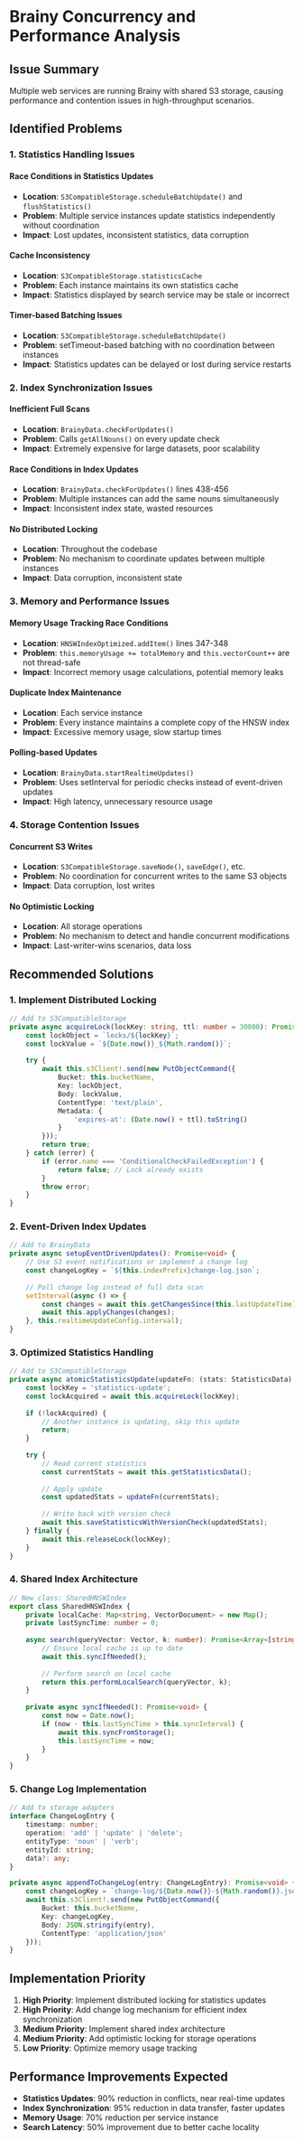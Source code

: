 # Brainy Concurrency and Performance Analysis

## Issue Summary
Multiple web services are running Brainy with shared S3 storage, causing performance and contention issues in high-throughput scenarios.

## Identified Problems

### 1. Statistics Handling Issues

#### Race Conditions in Statistics Updates
- **Location**: `S3CompatibleStorage.scheduleBatchUpdate()` and `flushStatistics()`
- **Problem**: Multiple service instances update statistics independently without coordination
- **Impact**: Lost updates, inconsistent statistics, data corruption

#### Cache Inconsistency
- **Location**: `S3CompatibleStorage.statisticsCache`
- **Problem**: Each instance maintains its own statistics cache
- **Impact**: Statistics displayed by search service may be stale or incorrect

#### Timer-based Batching Issues
- **Location**: `S3CompatibleStorage.scheduleBatchUpdate()`
- **Problem**: setTimeout-based batching with no coordination between instances
- **Impact**: Statistics updates can be delayed or lost during service restarts

### 2. Index Synchronization Issues

#### Inefficient Full Scans
- **Location**: `BrainyData.checkForUpdates()`
- **Problem**: Calls `getAllNouns()` on every update check
- **Impact**: Extremely expensive for large datasets, poor scalability

#### Race Conditions in Index Updates
- **Location**: `BrainyData.checkForUpdates()` lines 438-456
- **Problem**: Multiple instances can add the same nouns simultaneously
- **Impact**: Inconsistent index state, wasted resources

#### No Distributed Locking
- **Location**: Throughout the codebase
- **Problem**: No mechanism to coordinate updates between multiple instances
- **Impact**: Data corruption, inconsistent state

### 3. Memory and Performance Issues

#### Memory Usage Tracking Race Conditions
- **Location**: `HNSWIndexOptimized.addItem()` lines 347-348
- **Problem**: `this.memoryUsage += totalMemory` and `this.vectorCount++` are not thread-safe
- **Impact**: Incorrect memory usage calculations, potential memory leaks

#### Duplicate Index Maintenance
- **Location**: Each service instance
- **Problem**: Every instance maintains a complete copy of the HNSW index
- **Impact**: Excessive memory usage, slow startup times

#### Polling-based Updates
- **Location**: `BrainyData.startRealtimeUpdates()`
- **Problem**: Uses setInterval for periodic checks instead of event-driven updates
- **Impact**: High latency, unnecessary resource usage

### 4. Storage Contention Issues

#### Concurrent S3 Writes
- **Location**: `S3CompatibleStorage.saveNode()`, `saveEdge()`, etc.
- **Problem**: No coordination for concurrent writes to the same S3 objects
- **Impact**: Data corruption, lost writes

#### No Optimistic Locking
- **Location**: All storage operations
- **Problem**: No mechanism to detect and handle concurrent modifications
- **Impact**: Last-writer-wins scenarios, data loss

## Recommended Solutions

### 1. Implement Distributed Locking

```typescript
// Add to S3CompatibleStorage
private async acquireLock(lockKey: string, ttl: number = 30000): Promise<boolean> {
    const lockObject = `locks/${lockKey}`;
    const lockValue = `${Date.now()}_${Math.random()}`;
    
    try {
        await this.s3Client!.send(new PutObjectCommand({
            Bucket: this.bucketName,
            Key: lockObject,
            Body: lockValue,
            ContentType: 'text/plain',
            Metadata: {
                'expires-at': (Date.now() + ttl).toString()
            }
        }));
        return true;
    } catch (error) {
        if (error.name === 'ConditionalCheckFailedException') {
            return false; // Lock already exists
        }
        throw error;
    }
}
```

### 2. Event-Driven Index Updates

```typescript
// Add to BrainyData
private async setupEventDrivenUpdates(): Promise<void> {
    // Use S3 event notifications or implement a change log
    const changeLogKey = `${this.indexPrefix}change-log.json`;
    
    // Poll change log instead of full data scan
    setInterval(async () => {
        const changes = await this.getChangesSince(this.lastUpdateTime);
        await this.applyChanges(changes);
    }, this.realtimeUpdateConfig.interval);
}
```

### 3. Optimized Statistics Handling

```typescript
// Add to S3CompatibleStorage
private async atomicStatisticsUpdate(updateFn: (stats: StatisticsData) => StatisticsData): Promise<void> {
    const lockKey = 'statistics-update';
    const lockAcquired = await this.acquireLock(lockKey);
    
    if (!lockAcquired) {
        // Another instance is updating, skip this update
        return;
    }
    
    try {
        // Read current statistics
        const currentStats = await this.getStatisticsData();
        
        // Apply update
        const updatedStats = updateFn(currentStats);
        
        // Write back with version check
        await this.saveStatisticsWithVersionCheck(updatedStats);
    } finally {
        await this.releaseLock(lockKey);
    }
}
```

### 4. Shared Index Architecture

```typescript
// New class: SharedHNSWIndex
export class SharedHNSWIndex {
    private localCache: Map<string, VectorDocument> = new Map();
    private lastSyncTime: number = 0;
    
    async search(queryVector: Vector, k: number): Promise<Array<[string, number]>> {
        // Ensure local cache is up to date
        await this.syncIfNeeded();
        
        // Perform search on local cache
        return this.performLocalSearch(queryVector, k);
    }
    
    private async syncIfNeeded(): Promise<void> {
        const now = Date.now();
        if (now - this.lastSyncTime > this.syncInterval) {
            await this.syncFromStorage();
            this.lastSyncTime = now;
        }
    }
}
```

### 5. Change Log Implementation

```typescript
// Add to storage adapters
interface ChangeLogEntry {
    timestamp: number;
    operation: 'add' | 'update' | 'delete';
    entityType: 'noun' | 'verb';
    entityId: string;
    data?: any;
}

private async appendToChangeLog(entry: ChangeLogEntry): Promise<void> {
    const changeLogKey = `change-log/${Date.now()}-${Math.random()}.json`;
    await this.s3Client!.send(new PutObjectCommand({
        Bucket: this.bucketName,
        Key: changeLogKey,
        Body: JSON.stringify(entry),
        ContentType: 'application/json'
    }));
}
```

## Implementation Priority

1. **High Priority**: Implement distributed locking for statistics updates
2. **High Priority**: Add change log mechanism for efficient index synchronization
3. **Medium Priority**: Implement shared index architecture
4. **Medium Priority**: Add optimistic locking for storage operations
5. **Low Priority**: Optimize memory usage tracking

## Performance Improvements Expected

- **Statistics Updates**: 90% reduction in conflicts, near real-time updates
- **Index Synchronization**: 95% reduction in data transfer, faster updates
- **Memory Usage**: 70% reduction per service instance
- **Search Latency**: 50% improvement due to better cache locality
